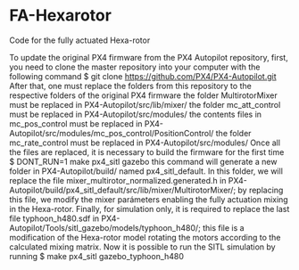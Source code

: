 # FA-Hexarotor
Code for the fully actuated Hexa-rotor

To update the original PX4 firmware from the PX4 Autopilot repository, first, you need to clone the master repository into your computer with the following command
$ git clone https://github.com/PX4/PX4-Autopilot.git
After that, one must replace the folders from this repository to the respective folders of the original PX4 firmware
the folder MultirotorMixer must be replaced in PX4-Autopilot/src/lib/mixer/
the folder mc_att_control must be replaced in PX4-Autopilot/src/modules/
the contents files in mc_pos_control must be replaced in PX4-Autopilot/src/modules/mc_pos_control/PositionControl/
the folder mc_rate_control must be replaced in PX4-Autopilot/src/modules/
Once all the files are replaced, it is necessary to build the firmware for the first time
$ DONT_RUN=1 make px4_sitl gazebo
this command will generate a new folder in PX4-Autopilot/build/ named px4_sitl_default. In this folder, we will replace the file mixer_multirotor_normalized.generated.h in PX4-Autopilot/build/px4_sitl_default/src/lib/mixer/MultirotorMixer/; by replacing this file, we modify the mixer parámeters enabling the fully actuation mixing in the Hexa-rotor.
Finally, for simulation only, it is required to replace the last file typhoon_h480.sdf in PX4-Autopilot/Tools/sitl_gazebo/models/typhoon_h480/; this file is a modification of the Hexa-rotor model rotating the motors according to the calculated mixing matrix.
Now it is possible to run the SITL simulation by running
$ make px4_sitl gazebo_typhoon_h480

